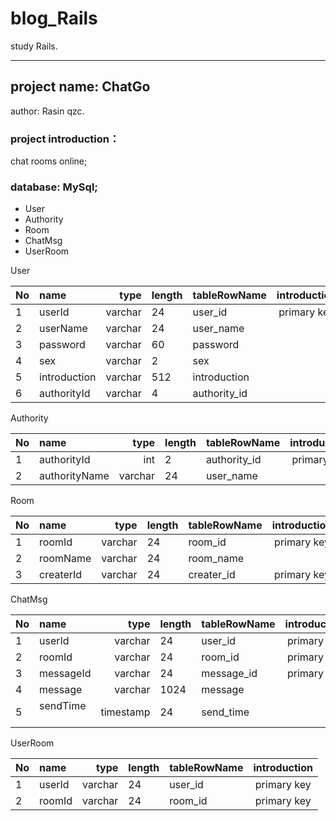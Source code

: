# blog_Rails
study Rails.
***
## project name: ChatGo
  author: Rasin qzc.
### project introduction：
  chat rooms online;
  
### database: MySql;
  - User  
  - Authority
  - Room
  - ChatMsg
  - UserRoom

User

| No  | name |  type |  length  | tableRowName  | introduction  |
| :--  | :--------- |  ----:  | :--  | :--------  | :-----------------------------: |
| 1    | userId      |  varchar| 24   | user_id     | primary key                     |
| 2    | userName    |  varchar| 24   | user_name   |                                 |
| 3    | password    |  varchar| 60   | password    |                                 |
| 4    | sex         |  varchar| 2    | sex         |                                 |
| 5    | introduction|  varchar| 512  | introduction|                                 |
| 6    | authorityId  |  varchar| 4   | authority_id|                                 |

Authority

| No  | name |  type |  length  | tableRowName  | introduction  |
| :--  | :--------- |  ----:  | :--  | :--------  | :-----------------------------:   |
| 1    | authorityId      |  int | 2   | authority_id     | primary key               |
| 2    | authorityName    |  varchar| 24   | user_name   |                            |

Room

| No  | name |  type |  length  | tableRowName  | introduction  |
| :--  | :--------- |  ----:  | :--  | :--------  | :-----------------------------: |
| 1    | roomId      |  varchar| 24   | room_id     | primary key                     |
| 2    | roomName    |  varchar| 24   | room_name   |                                 |
| 3    | createrId      |  varchar| 24   | creater_id     | primary key                     |

ChatMsg

| No  | name |  type |  length  | tableRowName  | introduction  |
| :--  | :--------- |  ----:  | :--  | :--------  | :-----------------------------: |
| 1    | userId      |  varchar| 24   | user_id     | primary key                     |
| 2    | roomId    |  varchar| 24   | room_id   | primary key                         |
| 3    | messageId    |  varchar| 24   | message_id    | primary key                  |
| 4    | message    |  varchar| 1024   | message    |                                 |
| 5    | sendTime    |  timestamp| 24   | send_time    |                              |

UserRoom

| No  | name |  type |  length  | tableRowName  | introduction  |
| :--  | :--------- |  ----:  | :--  | :--------  | :-----------------------------:   |
| 1    | userId      |  varchar| 24   | user_id     | primary key                     |
| 2    | roomId      |  varchar| 24   | room_id     | primary key                     |
